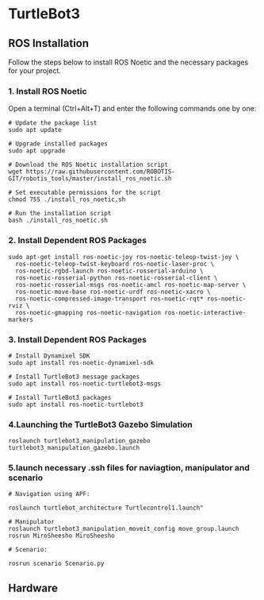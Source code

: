 # TurtleBot3

## ROS Installation

Follow the steps below to install ROS Noetic and the necessary packages for your project.

### 1. Install ROS Noetic

Open a terminal (Ctrl+Alt+T) and enter the following commands one by one:
```
# Update the package list
sudo apt update

# Upgrade installed packages
sudo apt upgrade

# Download the ROS Noetic installation script
wget https://raw.githubusercontent.com/ROBOTIS-GIT/robotis_tools/master/install_ros_noetic.sh

# Set executable permissions for the script
chmod 755 ./install_ros_noetic.sh

# Run the installation script
bash ./install_ros_noetic.sh
```
### 2. Install Dependent ROS Packages
```
sudo apt-get install ros-noetic-joy ros-noetic-teleop-twist-joy \
  ros-noetic-teleop-twist-keyboard ros-noetic-laser-proc \
  ros-noetic-rgbd-launch ros-noetic-rosserial-arduino \
  ros-noetic-rosserial-python ros-noetic-rosserial-client \
  ros-noetic-rosserial-msgs ros-noetic-amcl ros-noetic-map-server \
  ros-noetic-move-base ros-noetic-urdf ros-noetic-xacro \
  ros-noetic-compressed-image-transport ros-noetic-rqt* ros-noetic-rviz \
  ros-noetic-gmapping ros-noetic-navigation ros-noetic-interactive-markers
```

### 3. Install Dependent ROS Packages
```
# Install Dynamixel SDK
sudo apt install ros-noetic-dynamixel-sdk

# Install TurtleBot3 message packages
sudo apt install ros-noetic-turtlebot3-msgs

# Install TurtleBot3 packages
sudo apt install ros-noetic-turtlebot3
```
### 4.Launching the TurtleBot3 Gazebo Simulation
```
roslaunch turtlebot3_manipulation_gazebo turtlebot3_manipulation_gazebo.launch

```
### 5.launch necessary .ssh files for naviagtion, manipulator and scenario
```
# Navigation using APF:

roslaunch turtlebot_architecture Turtlecontrol1.launch"

# Manipulator
roslaunch turtlebot3_manipulation_moveit_config move_group.launch
rosrun MiroSheesho MiroSheesho

# Scenario:

rosrun scenario Scenario.py

```
## Hardware 
